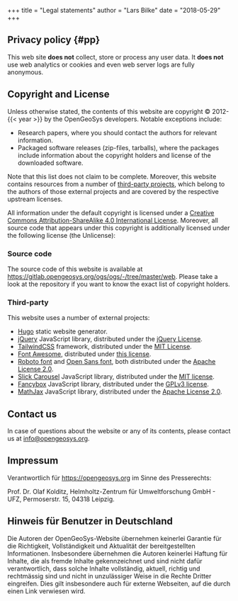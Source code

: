 +++
title = "Legal statements"
author = "Lars Bilke"
date = "2018-05-29"
+++

## Privacy policy {#pp}

This web site **does not** collect, store or process any user data. It **does not** use web analytics or cookies and even web server logs are fully anonymous.

## Copyright and License

Unless otherwise stated, the contents of this website are copyright © 2012-{{< year >}} by the OpenGeoSys developers. Notable exceptions include:

- Research papers, where you should contact the authors for relevant information.
- Packaged software releases (zip-files, tarballs), where the packages include information about the copyright holders and license of the downloaded software.

Note that this list does not claim to be complete. Moreover, this website contains resources from a number of [third-party projects](#third-party), which belong to the authors of those external projects and are covered by the respective upstream licenses.

All information under the default copyright is licensed under a [Creative Commons Attribution-ShareAlike 4.0 International License](https://creativecommons.org/licenses/by-sa/4.0/). Moreover, all source code that appears under this copyright is additionally licensed under the following license (the Unlicense):

### Source code

The source code of this website is available at <https://gitlab.opengeosys.org/ogs/ogs/-/tree/master/web>. Please take a look at the repository if you want to know the exact list of copyright holders.

### Third-party

This website uses a number of external projects:

- [Hugo](https://gohugo.io/) static website generator.
- [jQuery](https://jquery.org/) JavaScript library, distributed under the [jQuery License](https://jquery.org/license/).
- [TailwindCSS](https://tailwindcss.com) framework, distributed under the [MIT License](https://github.com/tailwindcss/tailwindcss/blob/master/LICENSE).
- [Font Awesome](https://fontawesome.com), distributed under [this license](https://github.com/FortAwesome/Font-Awesome/blob/master/LICENSE.txt).
- [Roboto font](https://fonts.google.com/specimen/Roboto) and [Open Sans font](https://fonts.google.com/specimen/Open+Sans), both distributed under the [Apache License 2.0](http://www.apache.org/licenses/LICENSE-2.0).
- [Slick Carousel](http://kenwheeler.github.io/slick) JavaScript library, distributed under the [MIT license](https://github.com/kenwheeler/slick/blob/master/LICENSE).
- [Fancybox](https://fancyapps.com/fancybox/3/) JavaScript library, distributed under the [GPLv3 license](http://choosealicense.com/licenses/gpl-3.0).
- [MathJax](https://www.mathjax.org) JavaScript library, distributed under the [Apache License 2.0](https://github.com/mathjax/MathJax/blob/master/LICENSE).

## Contact us

In case of questions about the website or any of its contents, please contact us at info@opengeosys.org.

## Impressum

Verantwortlich für <https://opengeosys.org> im Sinne des Presserechts:

Prof. Dr. Olaf Kolditz, Helmholtz-Zentrum für Umweltforschung GmbH - UFZ, Permoserstr. 15, 04318 Leipzig.

## Hinweis für Benutzer in Deutschland

Die Autoren der OpenGeoSys-Website übernehmen keinerlei Garantie für die Richtigkeit, Vollständigkeit und Aktualität der bereitgestellten Informationen. Insbesondere übernehmen die Autoren keinerlei Haftung für Inhalte, die als fremde Inhalte gekennzeichnet und sind nicht dafür verantwortlich, dass solche Inhalte vollständig, aktuell, richtig und rechtmässig sind und nicht in unzulässiger Weise in die Rechte Dritter eingreifen. Dies gilt insbesondere auch für externe Webseiten, auf die durch einen Link verwiesen wird.
